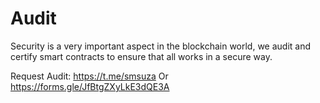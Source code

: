 # Audit
Security is a very important aspect in the blockchain world, we audit and certify smart contracts to ensure that all works in a secure way.


Request Audit: https://t.me/smsuza
Or https://forms.gle/JfBtgZXyLkE3dQE3A


